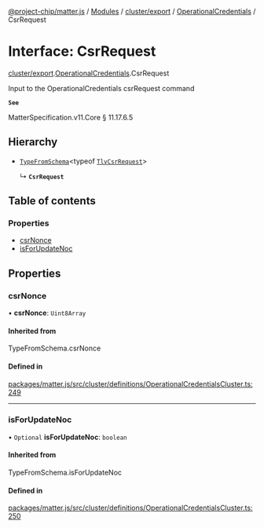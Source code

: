 [@project-chip/matter.js](../README.md) / [Modules](../modules.md) / [cluster/export](../modules/cluster_export.md) / [OperationalCredentials](../modules/cluster_export.OperationalCredentials.md) / CsrRequest

# Interface: CsrRequest

[cluster/export](../modules/cluster_export.md).[OperationalCredentials](../modules/cluster_export.OperationalCredentials.md).CsrRequest

Input to the OperationalCredentials csrRequest command

**`See`**

MatterSpecification.v11.Core § 11.17.6.5

## Hierarchy

- [`TypeFromSchema`](../modules/tlv_export.md#typefromschema)\<typeof [`TlvCsrRequest`](../modules/cluster_export.OperationalCredentials.md#tlvcsrrequest)\>

  ↳ **`CsrRequest`**

## Table of contents

### Properties

- [csrNonce](cluster_export.OperationalCredentials.CsrRequest.md#csrnonce)
- [isForUpdateNoc](cluster_export.OperationalCredentials.CsrRequest.md#isforupdatenoc)

## Properties

### csrNonce

• **csrNonce**: `Uint8Array`

#### Inherited from

TypeFromSchema.csrNonce

#### Defined in

[packages/matter.js/src/cluster/definitions/OperationalCredentialsCluster.ts:249](https://github.com/project-chip/matter.js/blob/558e12c94a201592c28c7bc0743705360b3e5ca6/packages/matter.js/src/cluster/definitions/OperationalCredentialsCluster.ts#L249)

___

### isForUpdateNoc

• `Optional` **isForUpdateNoc**: `boolean`

#### Inherited from

TypeFromSchema.isForUpdateNoc

#### Defined in

[packages/matter.js/src/cluster/definitions/OperationalCredentialsCluster.ts:250](https://github.com/project-chip/matter.js/blob/558e12c94a201592c28c7bc0743705360b3e5ca6/packages/matter.js/src/cluster/definitions/OperationalCredentialsCluster.ts#L250)
